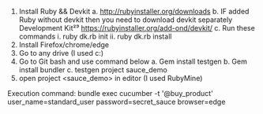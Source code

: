 
1.	Install Ruby && Devkit
a.	http://rubyinstaller.org/downloads
b.	IF added Ruby without devkit then you need to download devkit separately Development Kit²⁹ https://rubyinstaller.org/add-ond/devkit/
c.	Run these commands
i.	ruby dk.rb init 
ii.	ruby dk.rb install
2.	Install Firefox/chrome/edge
3.	Go to any drive (I used c:)
4.	Go to Git bash and use command below
a.	Gem install testgen
b.	Gem install bundler
c.	testgen project sauce_demo
5.	open project <sauce_demo> in editor (I used RubyMine)

Execution command:
bundle exec cucumber -t '@buy_product' user_name=standard_user password=secret_sauce browser=edge

